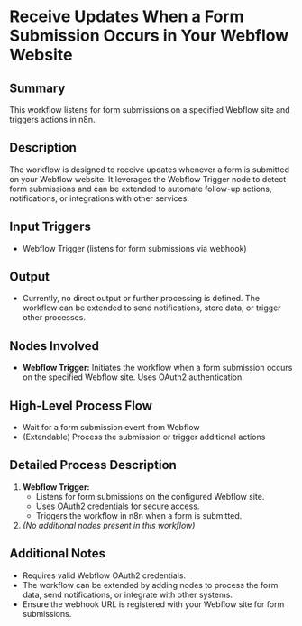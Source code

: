 # Receive Updates When a Form Submission Occurs in Your Webflow Website

## Summary
This workflow listens for form submissions on a specified Webflow site and triggers actions in n8n.

## Description
The workflow is designed to receive updates whenever a form is submitted on your Webflow website. It leverages the Webflow Trigger node to detect form submissions and can be extended to automate follow-up actions, notifications, or integrations with other services.

## Input Triggers
- Webflow Trigger (listens for form submissions via webhook)

## Output
- Currently, no direct output or further processing is defined. The workflow can be extended to send notifications, store data, or trigger other processes.

## Nodes Involved
- **Webflow Trigger:** Initiates the workflow when a form submission occurs on the specified Webflow site. Uses OAuth2 authentication.

## High-Level Process Flow
- Wait for a form submission event from Webflow
- (Extendable) Process the submission or trigger additional actions

## Detailed Process Description
1. **Webflow Trigger:**
    - Listens for form submissions on the configured Webflow site.
    - Uses OAuth2 credentials for secure access.
    - Triggers the workflow in n8n when a form is submitted.
2. *(No additional nodes present in this workflow)*

## Additional Notes
- Requires valid Webflow OAuth2 credentials.
- The workflow can be extended by adding nodes to process the form data, send notifications, or integrate with other systems.
- Ensure the webhook URL is registered with your Webflow site for form submissions.
